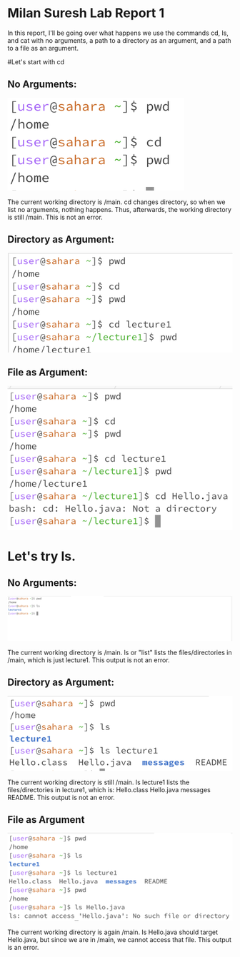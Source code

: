 # Milan Suresh Lab Report 1

In this report, I'll be going over what happens we use the commands cd, ls, and cat with no arguments, a path to a directory as an argument, and a path to a file as an argument.

#Let's start with cd

## No Arguments:

![Image](ss4.png)

The current working directory is /main. cd changes directory, so when we list no arguments, nothing happens. Thus, afterwards, the working directory is still /main. This is not an error.

## Directory as Argument:

![Image](ss5.png)

## File as Argument:

![Image](ss6.png)

# Let's try ls.

## No Arguments:

![Image](ss1.jpg)

The current working directory is /main. ls or "list" lists the files/directories in /main, which is just lecture1. This output is not an error.

## Directory as Argument:

![Image](ss2.jpg)

The current working directory is still /main. ls lecture1 lists the files/directories in lecture1, which is: Hello.class  Hello.java  messages  README. This output is not an error.

## File as Argument

![Image](ss3.jpg)

The current working directory is again /main. ls Hello.java should target Hello.java, but since we are in /main, we cannot access that file. This output is an error.





